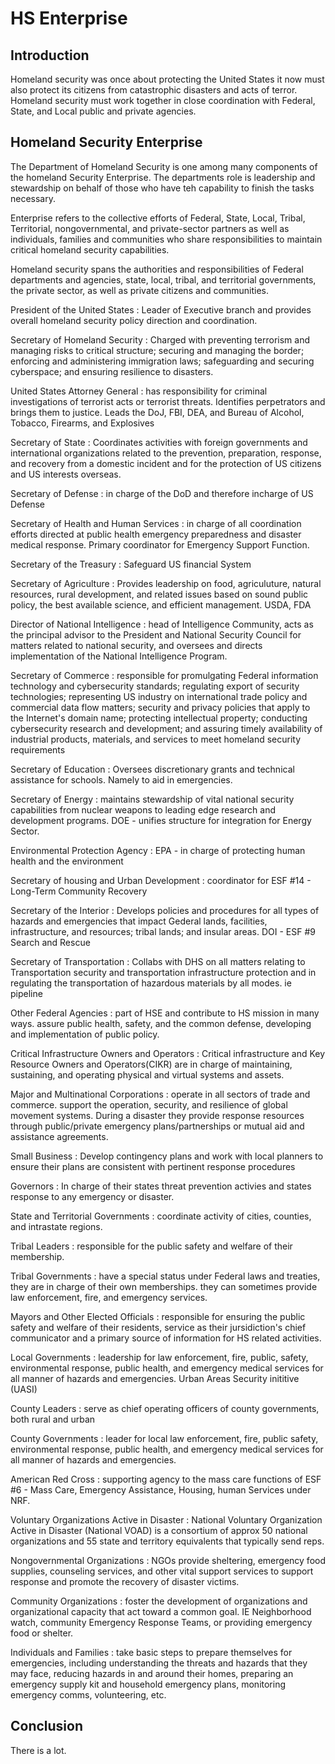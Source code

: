 # HS Enterprise

## Introduction

Homeland security was once about protecting the United States it now must also protect its citizens from catastrophic disasters and acts of terror. Homeland security must work together in close coordination with Federal, State, and Local public and private agencies. 


## Homeland Security Enterprise

The Department of Homeland Security is one among many components of the homeland Security Enterprise. The departments role is leadership and stewardship on behalf of those who have teh capability to finish the tasks necessary. 

Enterprise refers to the collective efforts of Federal, State, Local, Tribal, Territorial, nongovernmental, and private-sector partners as well as individuals, families and communities who share responsibilities to maintain critical homeland security capabilities.

Homeland security spans the authorities and responsibilities of Federal departments and agencies, state, local, tribal, and territorial governments, the private sector, as well as private citizens and communities.

President of the United States
: Leader of Executive branch and provides overall homeland security policy direction and coordination.

Secretary of Homeland Security
: Charged with preventing terrorism and managing risks to critical structure; securing and managing the border; enforcing and administering immigration laws; safeguarding and securing cyberspace; and ensuring resilience to disasters.

United States Attorney General
: has responsibility for criminal investigations of terrorist acts or terrorist threats. Identifies perpetrators and brings them to justice. Leads the DoJ, FBI, DEA, and Bureau of Alcohol, Tobacco, Firearms, and Explosives

Secretary of State
: Coordinates activities with foreign governments and international organizations related to the prevention, preparation, response, and recovery from a domestic incident and for the protection of US citizens and US interests overseas.

Secretary of Defense
: in charge of the DoD and therefore incharge of US Defense

Secretary of Health and Human Services
: in charge of all coordination efforts directed at public health emergency preparedness and disaster medical response. Primary coordinator for Emergency Support Function.

Secretary of the Treasury
: Safeguard US financial System

Secretary of Agriculture
: Provides leadership on food, agriculuture, natural resources, rural development, and related issues based on sound public policy, the best available science, and efficient management. USDA, FDA

Director of National Intelligence
: head of Intelligence Community, acts as the principal advisor to the President and National Security Council for matters related to national security, and oversees and directs implementation of the National Intelligence Program.

Secretary of Commerce
: responsible for promulgating Federal information technology and cybersecurity standards; regulating export of security technologies; representing US industry on international trade policy and commercial data flow matters; security and privacy policies that apply to the Internet's domain name; protecting intellectual property; conducting cybersecurity research and development; and assuring timely availability of industrial products, materials, and services to meet homeland security requirements

Secretary of Education
: Oversees discretionary grants and technical assistance for schools. Namely to aid in emergencies.

Secretary of Energy
: maintains stewardship of vital national security capabilities from nuclear weapons to leading edge research and development programs. DOE - unifies structure for integration for Energy Sector.

Environmental Protection Agency
: EPA - in charge of protecting human health and the environment

Secretary of housing and Urban Development
: coordinator for ESF #14 - Long-Term Community Recovery

Secretary of the Interior
: Develops policies and procedures for all types of hazards and emergencies that impact Gederal lands, facilities, infrastructure, and resources; tribal lands; and insular areas. DOI - ESF #9 Search and Rescue

Secretary of Transportation
: Collabs with DHS on all matters relating to Transportation security and transportation infrastructure protection and in regulating the transportation of hazardous materials by all modes. ie pipeline

Other Federal Agencies
: part of HSE and contribute to HS mission in many ways. assure public health, safety, and the common defense, developing and implementation of public policy.

Critical Infrastructure Owners and Operators
: Critical infrastructure and Key Resource Owners and Operators(CIKR) are in charge of maintaining, sustaining, and operating physical and virtual systems and assets.

Major and Multinational Corporations
: operate in all sectors of trade and commerce. support the operation, security, and resilience of global movement systems. During a disaster they provide response resources through public/private emergency plans/partnerships or mutual aid and assistance agreements. 

Small Business
: Develop contingency plans and work with local planners to ensure their plans are consistent with pertinent response procedures
 
Governors
: In charge of their states threat prevention activies and states response to any emergency or disaster.

State and Territorial Governments
: coordinate activity of cities, counties, and intrastate regions.
 
Tribal Leaders
: responsible for the public safety and welfare of their membership.

Tribal Governments
: have a special status under Federal laws and treaties, they are in charge of their own memberships. they can sometimes provide law enforcement, fire, and emergency services.

Mayors and Other Elected Officials
: responsible for ensuring the public safety and welfare of their residents, service as their jursidiction's chief communicator and a primary source of information for HS related activities.

Local Governments
: leadership for law enforcement, fire, public, safety, environmental response, public health, and emergency medical services for all manner of hazards and emergencies. Urban Areas Security inititive (UASI)

County Leaders
: serve as chief operating officers of county governments, both rural and urban

County Governments
: leader for local law enforcement, fire, public safety, environmental response, public health, and emergency medical services for all manner of hazards and emergencies.

American Red Cross
: supporting agency to the mass care functions of ESF #6 - Mass Care, Emergency Assistance, Housing, human Services under NRF.

Voluntary Organizations Active in Disaster
: National Voluntary Organization Active in Disaster (National VOAD) is a consortium of approx 50 national organizations and 55 state and territory equivalents that typically send reps.

Nongovernmental Organizations
: NGOs provide sheltering, emergency food supplies, counseling services, and other vital support services to support response and promote the recovery of disaster victims.


Community Organizations
: foster the development of organizations and organizational capacity that act toward a common goal. IE Neighborhood watch, community Emergency Response Teams, or providing emergency food or shelter.

Individuals and Families
: take basic steps to prepare themselves for emergencies, including understanding the threats and hazards that they may face, reducing hazards in and around their homes, preparing an emergency supply kit and household emergency plans, monitoring emergency comms, volunteering, etc.

## Conclusion
There is a lot.